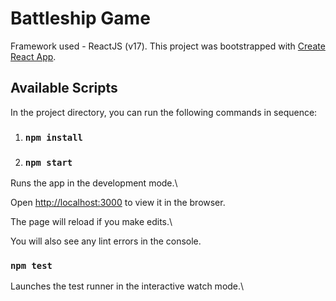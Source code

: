 
# Battleship Game

Framework used - ReactJS (v17). This project was bootstrapped with [Create React App](https://github.com/facebook/create-react-app).

  

## Available Scripts

  

In the project directory, you can run the following commands in sequence:

  
1. ### `npm install`
2. ### `npm start`

  

Runs the app in the development mode.\

Open [http://localhost:3000](http://localhost:3000) to view it in the browser.

  

The page will reload if you make edits.\

You will also see any lint errors in the console.

  

### `npm test`

  

Launches the test runner in the interactive watch mode.\


  

  

